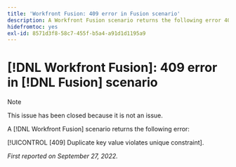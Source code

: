```yaml
---
title: 'Workfront Fusion: 409 error in Fusion scenario'
description: A Workfront Fusion scenario returns the following error 409 Duplicate key value violates unique constraint.
hidefromtoc: yes
exl-id: 8571d3f8-58c7-455f-b5a4-a91d1d1195a9
---
```

# [!DNL Workfront Fusion]: 409 error in [!DNL Fusion] scenario

>[!NOTE]
>
>This issue has been closed because it is not an issue.

A [!DNL Workfront Fusion] scenario returns the following error:

[!UICONTROL [409] Duplicate key value violates unique constraint].

_First reported on September 27, 2022._
